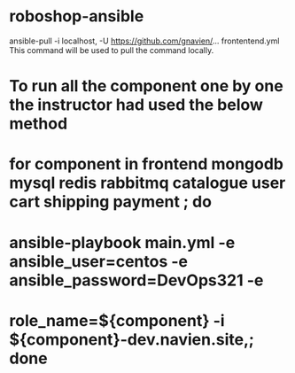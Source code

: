 # roboshop-ansible
ansible-pull -i localhost, -U https://github.com/gnavien/... frontentend.yml This command will be used to pull the command locally.


# To run all the component one by one the instructor had used the below method
# for component in frontend mongodb mysql redis rabbitmq catalogue user cart shipping payment ; do 
# ansible-playbook main.yml -e ansible_user=centos -e ansible_password=DevOps321 -e
# role_name=${component} -i ${component}-dev.navien.site,; done

